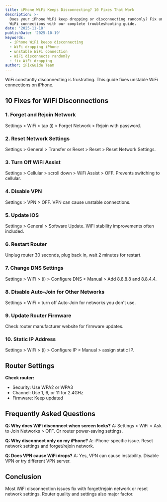 ```yaml
---
title: iPhone WiFi Keeps Disconnecting? 10 Fixes That Work
description: >-
  Does your iPhone WiFi keep dropping or disconnecting randomly? Fix unstable
  WiFi connections with our complete troubleshooting guide.
date: '2025-11-18'
publishDate: '2025-10-19'
keywords:
  - iPhone WiFi keeps disconnecting
  - WiFi dropping iPhone
  - unstable WiFi connection
  - WiFi disconnects randomly
  - fix WiFi dropping
author: iFixGuide Team
---
```


WiFi constantly disconnecting is frustrating. This guide fixes unstable WiFi connections on iPhone.

## 10 Fixes for WiFi Disconnections

### 1. Forget and Rejoin Network
Settings > WiFi > tap (i) > Forget Network > Rejoin with password.

### 2. Reset Network Settings
Settings > General > Transfer or Reset > Reset > Reset Network Settings.

### 3. Turn Off WiFi Assist
Settings > Cellular > scroll down > WiFi Assist > OFF. Prevents switching to cellular.

### 4. Disable VPN
Settings > VPN > OFF. VPN can cause unstable connections.

### 5. Update iOS
Settings > General > Software Update. WiFi stability improvements often included.

### 6. Restart Router
Unplug router 30 seconds, plug back in, wait 2 minutes for restart.

### 7. Change DNS Settings
Settings > WiFi > (i) > Configure DNS > Manual > Add 8.8.8.8 and 8.8.4.4.

### 8. Disable Auto-Join for Other Networks
Settings > WiFi > turn off Auto-Join for networks you don't use.

### 9. Update Router Firmware
Check router manufacturer website for firmware updates.

### 10. Static IP Address
Settings > WiFi > (i) > Configure IP > Manual > assign static IP.

## Router Settings

**Check router:**
- Security: Use WPA2 or WPA3
- Channel: Use 1, 6, or 11 for 2.4GHz
- Firmware: Keep updated

## Frequently Asked Questions

**Q: Why does WiFi disconnect when screen locks?**
A: Settings > WiFi > Ask to Join Networks > OFF. Or router power-saving settings.

**Q: Why disconnect only on my iPhone?**
A: iPhone-specific issue. Reset network settings and forget/rejoin network.

**Q: Does VPN cause WiFi drops?**
A: Yes, VPN can cause instability. Disable VPN or try different VPN server.

## Conclusion
Most WiFi disconnection issues fix with forget/rejoin network or reset network settings. Router quality and settings also major factor.
